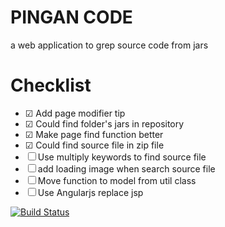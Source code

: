 # PINGAN CODE

a web application to grep source code from jars

# Checklist

- ☑ Add page modifier tip
- ☑ Could find folder's jars in repository
- ☑ Make page find function better
- ☑ Could find source file in zip file
- ☐ Use multiply keywords to find source file
- ☐ add loading image when search source file
- ☐ Move function to model from util class
- ☐ Use Angularjs replace jsp


[![Build Status](https://buildhive.cloudbees.com/job/zhaozhiming/job/PINGAN_CODE/badge/icon)](https://buildhive.cloudbees.com/job/zhaozhiming/job/PINGAN_CODE/)
